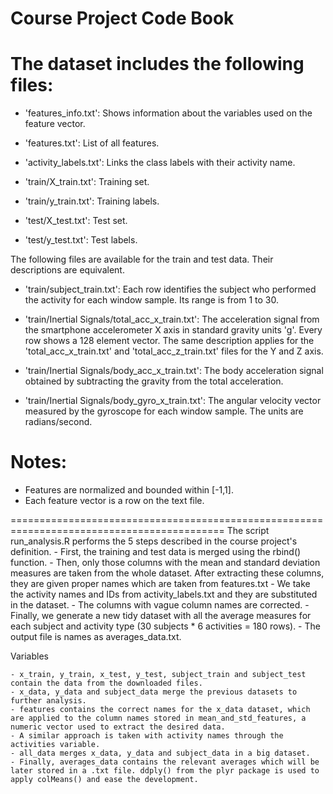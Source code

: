 Course Project Code Book
==================================================================

The dataset includes the following files:
=========================================

- 'features_info.txt': Shows information about the variables used on the feature vector.

- 'features.txt': List of all features.

- 'activity_labels.txt': Links the class labels with their activity name.

- 'train/X_train.txt': Training set.

- 'train/y_train.txt': Training labels.

- 'test/X_test.txt': Test set.

- 'test/y_test.txt': Test labels.

The following files are available for the train and test data. Their descriptions are equivalent. 

- 'train/subject_train.txt': Each row identifies the subject who performed the activity for each window sample. Its range is from 1 to 30. 

- 'train/Inertial Signals/total_acc_x_train.txt': The acceleration signal from the smartphone accelerometer X axis in standard gravity units 'g'. Every row shows a 128 element vector. The same description applies for the 'total_acc_x_train.txt' and 'total_acc_z_train.txt' files for the Y and Z axis. 

- 'train/Inertial Signals/body_acc_x_train.txt': The body acceleration signal obtained by subtracting the gravity from the total acceleration. 

- 'train/Inertial Signals/body_gyro_x_train.txt': The angular velocity vector measured by the gyroscope for each window sample. The units are radians/second. 

Notes: 
======
- Features are normalized and bounded within [-1,1].
- Each feature vector is a row on the text file.

===========================================================================================
The script run_analysis.R performs the 5 steps described in the course project's definition.
    - First, the training and test data is merged using the rbind() function.
    - Then, only those columns with the mean and standard deviation measures are taken from the whole dataset. After extracting these columns, they are given proper names which are taken from features.txt
    - We take the activity names and IDs from activity_labels.txt and they are substituted in the dataset.
    - The columns with vague column names are corrected.
    - Finally, we generate a new tidy dataset with all the average measures for each subject and activity type (30 subjects * 6 activities = 180 rows). 
    - The output file is names as averages_data.txt.

Variables

    - x_train, y_train, x_test, y_test, subject_train and subject_test contain the data from the downloaded files.
    - x_data, y_data and subject_data merge the previous datasets to further analysis.
    - features contains the correct names for the x_data dataset, which are applied to the column names stored in mean_and_std_features, a numeric vector used to extract the desired data.
    - A similar approach is taken with activity names through the activities variable.
    - all_data merges x_data, y_data and subject_data in a big dataset.
    - Finally, averages_data contains the relevant averages which will be later stored in a .txt file. ddply() from the plyr package is used to apply colMeans() and ease the development.


